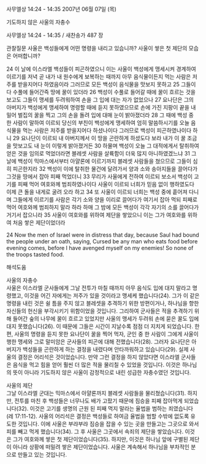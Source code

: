 사무엘상 14:24 - 14:35 
2007년 06월 07일 (목)

기도하지 않은 사울의 자충수



사무엘상 14:24 - 14:35 / 새찬송가 487 장


관찰질문
사울은 백성들에게 어떤 명령을 내리고 있습니까?
사울이 쌓은 첫 제단의 모습은 어떠합니까? 

24 이 날에 이스라엘 백성들이 피곤하였으니 이는 사울이 백성에게 맹세시켜 경계하여 이르기를 저녁 곧 내가 내 원수에게 보복하는 때까지 아무 음식물이든지 먹는 사람은 저주를 받을지어다 하였음이라 그러므로 모든 백성이 음식물을 맛보지 못하고 25 그들이 다 수풀에 들어간즉 땅에 꿀이 있더라 26 백성이 수풀로 들어갈 때에 꿀이 흐르는 것을 보고도 그들이 맹세를 두려워하여 손을 그 입에 대는 자가 없었으나 27 요나단은 그의 아버지가 백성에게 맹세하여 명령할 때에 듣지 못하였으므로 손에 가진 지팡이 끝을 내밀어 벌집의 꿀을 찍고 그의 손을 돌려 입에 대매 눈이 밝아졌더라 28 그 때에 백성 중 한 사람이 말하여 이르되 당신의 부친이 백성에게 맹세하여 엄히 말씀하시기를 오늘 음식물을 먹는 사람은 저주를 받을지어다 하셨나이다 그러므로 백성이 피곤하였나이다 하니 29 요나단이 이르되 내 아버지께서 이 땅을 곤란하게 하셨도다 보라 내가 이 꿀 조금을 맛보고도 내 눈이 이렇게 밝아졌거든 30 하물며 백성이 오늘 그 대적에게서 탈취하여 얻은 것을 임의로 먹었더라면 블레셋 사람을 살륙함이 더욱 많지 아니하였겠느냐 31 그 날에 백성이 믹마스에서부터 아얄론에 이르기까지 블레셋 사람들을 쳤으므로 그들이 심히 피곤한지라 32 백성이 이에 탈취한 물건에 달려가서 양과 소와 송아지들을 끌어다가 그것을 땅에서 잡아 피째 먹었더니 
33 무리가 사울에게 전하여 이르되 보소서 백성이 고기를 피째 먹어 여호와께 범죄하였나이다 사울이 이르되 너희가 믿음 없이 행하였도다 이제 큰 돌을 내게로 굴려 오라 하고 34 또 사울이 이르되 너희는 백성 중에 흩어져 다니며 그들에게 이르기를 사람은 각기 소와 양을 이리로 끌어다가 여기서 잡아 먹되 피째로 먹어 여호와께 범죄하지 말라 하라 하매 그 밤에 모든 백성이 각각 자기의 소를 끌어다가 거기서 잡으니라 35 사울이 여호와를 위하여 제단을 쌓았으니 이는 그가 여호와를 위하여 처음 쌓은 제단이었더라  

24 Now the men of Israel were in distress that day, because Saul had bound the people under an oath, saying, Cursed be any man who eats food before evening comes, before I have avenged myself on my enemies! So none of the troops tasted food.

해석도움





사울의 자충수  
사울은 이스라엘 군사들에게 그날 전투가 마칠 때까지 아무 음식도 입에 대지 말라고 명령했고, 이것을 어긴 자에게는 저주가 있을 것이라고 맹세케 했습니다(24). 그가 이 같은 명령을 내린 것은 쉴 틈을 주지 않고 블레셋을 추격하기 위한 방편이거나, 하나님을 향한 자신들의 헌신을 부각시키기 위함이었을 것입니다. 그리하여 군사들은 적을 추격하기 위해 들어간 숲의 나무에 꿀이 흐르고 있었지만 사울의 맹세가 두려워 손에 묻은 꿀도 입에 대지 못했습니다(26). 이 때문에 그들은 시간이 지날수록 점점 더 지치게 되었습니다. 한편, 사울의 명령을 듣지 못한 요나단이 꿀을 찍어 먹자, 군인 중 한 사람이 그에게 사울이 행한 맹세와 그로 말미암은 군사들의 피곤에 대해 전했습니다(28). 그러자 요나단은 아버지가 백성들을 곤란하게 하는 결정을 내렸다며 안타까워하고 있습니다(29). 실제 사울의 결정은 어리석은 것이었습니다. 만약 그런 결정을 하지 않았다면 이스라엘 군사들은 음식을 먹고 힘을 얻어 훨씬 더 많은 적을 물리칠 수 있었을 것입니다. 이것은 하나님의 뜻이 아니라 기도하지 않은 사울이 감정적으로 내린 성급한 자충수였던 것입니다.   

사울의 제단  
그날 이스라엘 군대는 믹마스에서 아얄론까지 블레셋 사람들을 물리쳤습니다(31). 하지만, 전투를 마친 후 백성들은 너무나도 배가 고팠기 때문에 짐승을 피째 잡아먹게 되었습니다(32). 이것은 고기를 생명의 근원 된 피째 먹지 말라는 율법을 범하는 죄였습니다(레 17:11-12). 사울의 어리석은 결정은 백성들로 하여금 율법을 범할 수밖에 없도록 유도한 것입니다. 이에 사울은 부랴부랴 짐승을 잡을 수 있는 곳을 만들고는 그곳으로 와서 피를 빼고 먹게 했습니다(34). 그 후 사울은 그곳에서 속죄의 제단을 쌓았습니다. 이것은 그가 여호와께 쌓은 첫 제단이었습니다(35). 하지만, 이것은 하나님 앞에 구별된 제단이 아니라 상황에 떠밀려 쌓은 제단이었습니다. 사울은 계속해서 하나님을 부차적인 분으로 만들고 있는 것입니다.